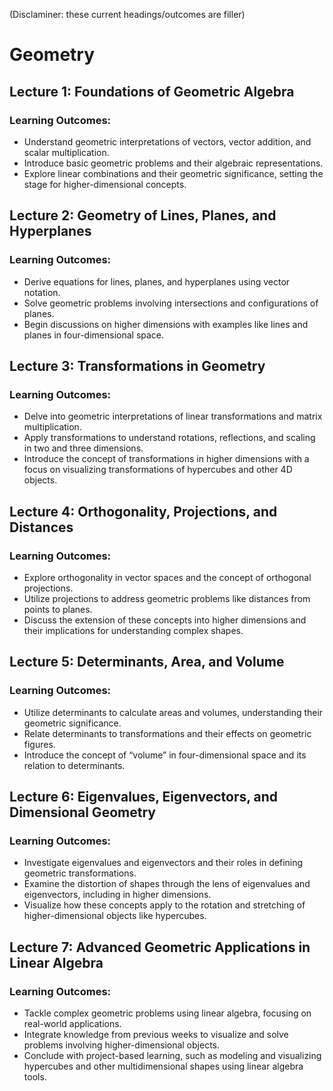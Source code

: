 (Disclaminer: these current headings/outcomes are filler)
# Geometry 

## Lecture 1: Foundations of Geometric Algebra 
### Learning Outcomes: 
* Understand geometric interpretations of vectors, vector addition, and scalar multiplication. 
* Introduce basic geometric problems and their algebraic representations. 
* Explore linear combinations and their geometric significance, setting the stage for higher-dimensional concepts. 

## Lecture 2: Geometry of Lines, Planes, and Hyperplanes 

### Learning Outcomes: 
* Derive equations for lines, planes, and hyperplanes using vector notation. 
* Solve geometric problems involving intersections and configurations of planes. 
* Begin discussions on higher dimensions with examples like lines and planes in four-dimensional space. 

## Lecture 3: Transformations in Geometry 
### Learning Outcomes: 
* Delve into geometric interpretations of linear transformations and matrix multiplication. 
* Apply transformations to understand rotations, reflections, and scaling in two and three dimensions. 
* Introduce the concept of transformations in higher dimensions with a focus on visualizing transformations of hypercubes and other 4D objects. 

## Lecture 4: Orthogonality, Projections, and Distances 

### Learning Outcomes: 
* Explore orthogonality in vector spaces and the concept of orthogonal projections. 
* Utilize projections to address geometric problems like distances from points to planes. 
* Discuss the extension of these concepts into higher dimensions and their implications for understanding complex shapes. 

## Lecture 5: Determinants, Area, and Volume 
### Learning Outcomes: 
* Utilize determinants to calculate areas and volumes, understanding their geometric significance. 
* Relate determinants to transformations and their effects on geometric figures. 
* Introduce the concept of “volume” in four-dimensional space and its relation to determinants. 

## Lecture 6: Eigenvalues, Eigenvectors, and Dimensional Geometry 
### Learning Outcomes: 
* Investigate eigenvalues and eigenvectors and their roles in defining geometric transformations. 
* Examine the distortion of shapes through the lens of eigenvalues and eigenvectors, including in higher dimensions. 
* Visualize how these concepts apply to the rotation and stretching of higher-dimensional objects like hypercubes. 

## Lecture 7: Advanced Geometric Applications in Linear Algebra 
### Learning Outcomes: 
* Tackle complex geometric problems using linear algebra, focusing on real-world applications. 
* Integrate knowledge from previous weeks to visualize and solve problems involving higher-dimensional objects. 
* Conclude with project-based learning, such as modeling and visualizing hypercubes and other multidimensional shapes using linear algebra tools. 

 
